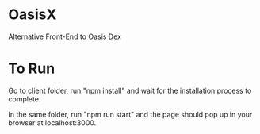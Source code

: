# OasisX
Alternative Front-End to Oasis Dex

# To Run

Go to client folder, run "npm install" and wait for the installation process to complete.

In the same folder, run "npm run start" and the page should pop up in your browser at localhost:3000.

